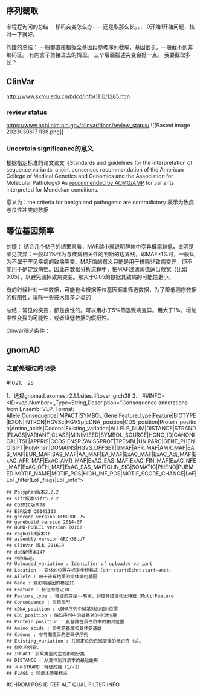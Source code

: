 
## 序列截取
宋程程询问的总结：
移码突变怎么办——还是取那么长，，，     0开始1开始问题，核对一下就好。

刘婕的总结：
一般都直接根据全基因组参考序列截取，基因很长，一般截不到非编码区。
有内含子剪接进去的情况。
三个层面描述突变会好一点。
我要截取多长？


## ClinVar
http://www.sxmu.edu.cn/bdcd/info/1110/1285.htm

### **review status**
https://www.ncbi.nlm.nih.gov/clinvar/docs/review_status/
![[Pasted image 20230306171138.png]]

### Uncertain significance的意义
根据指定标准的论文论文《Standards and guidelines for the interpretation of sequence variants: a joint consensus recommendation of the American College of Medical Genetics and Genomics and the Association for Molecular Pathology》
As [recommended by ACMG/AMP](https://www.ncbi.nlm.nih.gov/pubmed/25741868) for variants interpreted for Mendelian conditions.

意义为：the criteria for benign and pathogenic are contradictory
表示为致病与良性冲突的数据


## 等位基因频率
刘婕：
结合几个帖子的结果来看，MAF越小就说明群体中变异概率越低，说明是罕见变异；一般以1%作为与疾病相关性的判断的边界线，即MAF>1%时，一般认为不属于罕见疾病的致病突变。MAF值的意义只能是用于排除非致病变异，但不能用于确定致病性。因此在数据分析流程中，把MAF过滤阈值适当放宽（比如0.05），以避免漏掉致病突变。那大于0.05的数据其致病的可能性更小。  

有的时候针对一些数据，可能也会根据等位基因频率筛选数据，为了降低测序数据的假阳性，排除一些技术误差之类的

总结：常见的突变，都是良性的。可以用小于5%筛选致病变异。用大于1%，增加中性变异的可能性，或者降低数据的假阳性。



Clinvar筛选条件：





## gnomAD

### 之前处理过的记录
#1021、 25


1、选择gnomad.exomes.r2.1.1.sites.liftover_grch38
2、
##INFO=<ID=vep,Number=.,Type=String,Description="Consequence annotations from Ensembl VEP. Format: Allele|Consequence|IMPACT|SYMBOL|Gene|Feature_type|Feature|BIOTYPE|EXON|INTRON|HGVSc|HGVSp|cDNA_position|CDS_position|Protein_position|Amino_acids|Codons|Existing_variation|ALLELE_NUM|DISTANCE|STRAND|FLAGS|VARIANT_CLASS|MINIMISED|SYMBOL_SOURCE|HGNC_ID|CANONICAL|TSL|APPRIS|CCDS|ENSP|SWISSPROT|TREMBL|UNIPARC|GENE_PHENO|SIFT|PolyPhen|DOMAINS|HGVS_OFFSET|GMAF|AFR_MAF|AMR_MAF|EAS_MAF|EUR_MAF|SAS_MAF|AA_MAF|EA_MAF|ExAC_MAF|ExAC_Adj_MAF|ExAC_AFR_MAF|ExAC_AMR_MAF|ExAC_EAS_MAF|ExAC_FIN_MAF|ExAC_NFE_MAF|ExAC_OTH_MAF|ExAC_SAS_MAF|CLIN_SIG|SOMATIC|PHENO|PUBMED|MOTIF_NAME|MOTIF_POS|HIGH_INF_POS|MOTIF_SCORE_CHANGE|LoF|LoF_filter|LoF_flags|LoF_info">


```
## Polyphen版本2.2.2
## sift版本sift5.2.2
## COSMIC版本78
## ESP版本 20141103
## gencode version GENCODE 25
## genebuild version 2014-07
## HGMD-PUBLIC version 20162
## regbuild版本16
## assembly version GRCh38.p7
## ClinVar 版本 201610
## dbSNP版本147
## 列的描述。
## Uploaded_variation : Identifier of uploaded variant
## Location : 变体的位置在标准坐标格式（chr:start或chr:start-end）。
## Allele : 用于计算结果的变体等位基因
## Gene : 受影响基因的稳定ID
## Feature : 特征的稳定ID
## Feature_type : 特征的类型--转录、调控特征或动因特征（MotifFeature
## Consequence : 后果类型
## cDNA_position : cDNA序列中碱基对的相对位置
## CDS_position 。编码序列中的碱基对的相对位置
## Protein_position : 氨基酸在蛋白质中的相对位置
## Amino_acids : 参考氨基酸和变体氨基酸
## Codons : 参考和变异的密码子序列
## Existing_variation : 共同定位的已知变体的标识符（s）。
## 额外的列键。
## IMPACT：后果类型的主观影响分类
## DISTANCE : 从变体到转录本的最短距离
## ＃＃STRAND：特征的链（1/-1）
## FLAGS : 转录本质量标志

```

#CHROM	POS	ID	REF	ALT	QUAL	FILTER	INFO